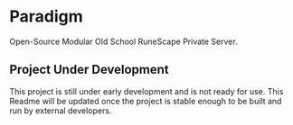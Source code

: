 # Paradigm
Open-Source Modular Old School RuneScape Private Server.

## Project Under Development
This project is still under early development and is not ready for use. This Readme will be updated
once the project is stable enough to be built and run by external developers.